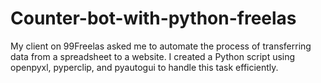 # Counter-bot-with-python-freelas
My client on 99Freelas asked me to automate the process of transferring data from a spreadsheet to a website. I created a Python script using openpyxl, pyperclip, and pyautogui to handle this task efficiently.
